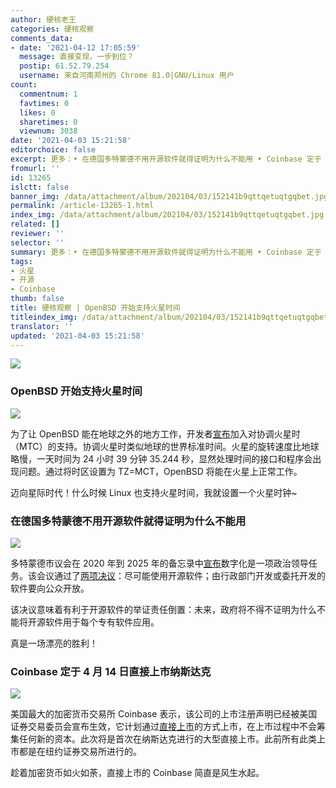 ```yaml
---
author: 硬核老王
categories: 硬核观察
comments_data:
- date: '2021-04-12 17:05:59'
  message: 直接变现，一步到位？
  postip: 61.52.79.254
  username: 来自河南郑州的 Chrome 81.0|GNU/Linux 用户
count:
  commentnum: 1
  favtimes: 0
  likes: 0
  sharetimes: 0
  viewnum: 3038
date: '2021-04-03 15:21:58'
editorchoice: false
excerpt: 更多：• 在德国多特蒙德不用开源软件就得证明为什么不能用 • Coinbase 定于 4 月 14 日直接上市纳斯达克
fromurl: ''
id: 13265
islctt: false
banner_img: /data/attachment/album/202104/03/152141b9qttqetuqtgqbet.jpg
permalink: /article-13265-1.html
index_img: /data/attachment/album/202104/03/152141b9qttqetuqtgqbet.jpg
related: []
reviewer: ''
selector: ''
summary: 更多：• 在德国多特蒙德不用开源软件就得证明为什么不能用 • Coinbase 定于 4 月 14 日直接上市纳斯达克
tags:
- 火星
- 开源
- Coinbase
thumb: false
title: 硬核观察 | OpenBSD 开始支持火星时间
titleindex_img: /data/attachment/album/202104/03/152141b9qttqetuqtgqbet.jpg
translator: ''
updated: '2021-04-03 15:21:58'
---
```


![](/data/attachment/album/202104/03/152141b9qttqetuqtgqbet.jpg)


### OpenBSD 开始支持火星时间


![](/data/attachment/album/202104/03/152004ljcwwh1ommmgaeom.jpg)


为了让 OpenBSD 能在地球之外的地方工作，开发者[宣布](https://marc.info/?l=openbsd-cvs&m=161730046519995&w=2)加入对协调火星时（MTC）的支持。协调火星时类似地球的世界标准时间。火星的旋转速度比地球略慢，一天时间为 24 小时 39 分钟 35.244 秒，显然处理时间的接口和程序会出现问题。通过将时区设置为 TZ=MCT，OpenBSD 将能在火星上正常工作。


迈向星际时代！什么时候 Linux 也支持火星时间，我就设置一个火星时钟~


### 在德国多特蒙德不用开源软件就得证明为什么不能用


![](/data/attachment/album/202104/03/152027rbyhb4jwu7ryhguj.jpg)


多特蒙德市议会在 2020 年到 2025 年的备忘录中[宣布](https://blog.do-foss.de/beitrag/freie-software-ist-von-jetzt-an-standard-in-dortmund/)数字化是一项政治领导任务。该会议通过了[两项决议](https://blog.documentfoundation.org/blog/2021/04/02/free-software-becomes-a-standard-in-dortmund-germany/)：尽可能使用开源软件；由行政部门开发或委托开发的软件要向公众开放。


该决议意味着有利于开源软件的举证责任倒置：未来，政府将不得不证明为什么不能将开源软件用于每个专有软件应用。


真是一场漂亮的胜利！ 


### Coinbase 定于 4 月 14 日直接上市纳斯达克


![](/data/attachment/album/202104/03/152058laxmf3n3m3m9bamh.jpg)


美国最大的加密货币交易所 Coinbase 表示，该公司的上市注册声明已经被美国证券交易委员会宣布生效，它计划通过[直接上市](https://www.bloomberg.com/news/articles/2021-04-01/coinbase-is-said-to-plan-its-direct-listing-in-two-weeks)的方式上市，在上市过程中不会筹集任何新的资本。此次将是首次在纳斯达克进行的大型直接上市。此前所有此类上市都是在纽约证券交易所进行的。


趁着加密货币如火如荼，直接上市的 Coinbase 简直是风生水起。